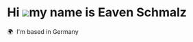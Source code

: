 Hi ![](https://user-images.githubusercontent.com/18350557/176309783-0785949b-9127-417c-8b55-ab5a4333674e.gif)my name is Eaven Schmalz
=====================================================================================================================================
 🌍  I'm based in Germany
